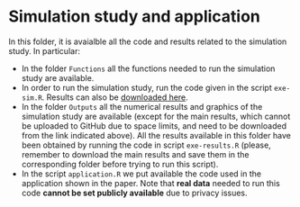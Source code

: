 # Simulation study and application

In this folder, it is avaialble all the code and results related to the simulation study. In particular:

- In the folder `Functions` all the functions needed to run the simulation study are available.
- In order to run the simulation study, run the code given in the script `exe-sim.R`. Results can also be [downloaded here]([http://aiparragirre006.quickconnect.to/d/s/tgfgP7Ok1PNY7DUAzIux8J3WmfJmCYyS/_ZuzJJKB0iel11EC38x5yewjBAJseQGK-q71gVYbhuQo]).
- In the folder `Outputs` all the numerical results and graphics of the simulation study are available (except for the main results, which cannot be uploaded to GitHub due to space limits, and need to be downloaded from the link indicated above). All the results available in this folder have been obtained by running the code in script `exe-results.R` (please, remember to download the main results and save them in the corresponding folder before trying to run this script). 
- In the script `application.R` we put available the code used in the application shown in the paper. Note that **real data** needed to run this code **cannot be set publicly available** due to privacy issues.
